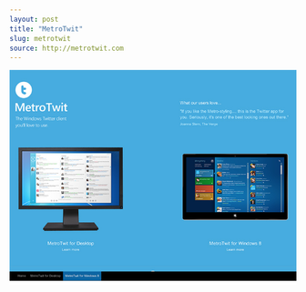 ```yaml
---
layout: post
title: "MetroTwit"
slug: metrotwit
source: http://metrotwit.com
---
```


<img src="/screenshots/metrotwit.jpg">
